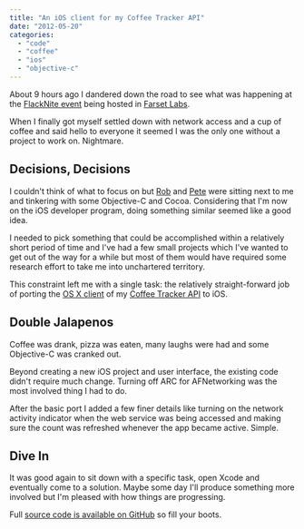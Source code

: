```yaml
---
title: "An iOS client for my Coffee Tracker API"
date: "2012-05-20"
categories: 
  - "code"
  - "coffee"
  - "ios"
  - "objective-c"
---
```


About 9 hours ago I dandered down the road to see what was happening at the [FlackNite event](http://farsetlabs.org.uk/blog/flacknite/) being hosted in [Farset Labs](http://farsetlabs.org.uk/).

When I finally got myself settled down with network access and a cup of coffee and said hello to everyone it seemed I was the only one without a project to work on. Nightmare.

## Decisions, Decisions

I couldn't think of what to focus on but [Rob](https://twitter.com/robelkin) and [Pete](https://twitter.com/peteyhawkins) were sitting next to me and tinkering with some Objective-C and Cocoa. Considering that I'm now on the iOS developer program, doing something similar seemed like a good idea.

I needed to pick something that could be accomplished within a relatively short period of time and I've had a few small projects which I've wanted to get out of the way for a while but most of them would have required some research effort to take me into unchartered territory.

This constraint left me with a single task: the relatively straight-forward job of porting the [OS X client](https://github.com/stevenwilkin/coffee-tracker-client-osx) of my [Coffee Tracker API](https://github.com/stevenwilkin/coffee-tracker) to iOS.

## Double Jalapenos

Coffee was drank, pizza was eaten, many laughs were had and some Objective-C was cranked out.

Beyond creating a new iOS project and user interface, the existing code didn't require much change. Turning off ARC for AFNetworking was the most involved thing I had to do.

After the basic port I added a few finer details like turning on the network activity indicator when the web service was being accessed and making sure the count was refreshed whenever the app became active. Simple.

## Dive In

It was good again to sit down with a specific task, open Xcode and eventually come to a solution. Maybe some day I'll produce something more involved but I'm pleased with how things are progressing.

Full [source code is available on GitHub](https://github.com/stevenwilkin/coffee-tracker-client-ios) so fill your boots.

